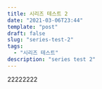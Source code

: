 ```yaml
---
title: 시리즈 테스트 2
date: "2021-03-06T23:44"
template: "post"
draft: false
slug: "series-test-2"
tags:
  - "시리즈 테스트"
description: "series test 2"
---
```


22222222
